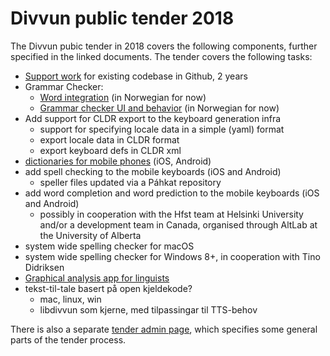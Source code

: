 # Divvun public tender 2018

The Divvun pubic tender in 2018 covers the following components, further
specified in the linked documents. The tender covers the following tasks:

* [Support work](SupportWork.md) for existing codebase in Github, 2 years
* Grammar Checker:
    * [Word integration](Word-integrering.md) (in Norwegian for now)
    * [Grammar checker UI and behavior](Spesifikasjon.md) (in Norwegian for now)
* Add support for CLDR export to the keyboard generation infra
    * support for specifying locale data in a simple (yaml) format
    * export locale data in CLDR format
    * export keyboard defs in CLDR xml
* [dictionaries for mobile phones](MobileDictionaries.md) (iOS, Android)
* add spell checking to the mobile keyboards (iOS and Android)
    * speller files updated via a Páhkat repository
* add word completion and word prediction to the mobile keyboards (iOS and Android)
    * possibly in cooperation with the Hfst team at Helsinki University and/or a
      development team in Canada, organised through AltLab at the University of Alberta
* system wide spelling checker for macOS
* system wide spelling checker for Windows 8+, in cooperation with Tino Didriksen
* [Graphical analysis app for linguists](GUITextAnalyser.md)
* tekst-til-tale basert på open kjeldekode?
    * mac, linux, win
    * libdivvun som kjerne, med tilpassingar til TTS-behov

There is also a separate [tender admin page](TenderAdmin.md), which specifies
some general parts of the tender process.
